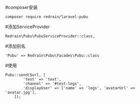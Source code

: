     
#composer安装
        
    composer require redrain/laravel-pubu
    
#添加ServiceProvider

    Redrain\Pubu\PubuServiceProvider::class,
    
#添加别名

    'Pubu' => Redrain\Pubu\Facades\Pubu::class
        
#使用
    
    Pubu::send($url, [
            'text' => 'text',
            'channel' => '#test-logs',
            'displayUser' => ['name' => 'logs', 'avatarUrl' => 'avatar.jpg'],
        ]);